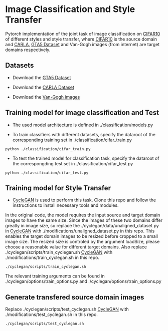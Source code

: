 # Image Classification and Style Transfer

Pytorch implementation of the joint task of image classification on [CIFAR10](https://www.cs.toronto.edu/~kriz/cifar.html) of different styles and style transfer, where [CIFAR10](https://www.cs.toronto.edu/~kriz/cifar.html) is the source domain and [CARLA](http://carla.org/), [GTA5 Dataset](https://download.visinf.tu-darmstadt.de/data/from_games/) and Van-Gogh images (from internet) are target domains respectively.

## Datasets
* Download the [GTA5 Dataset](https://download.visinf.tu-darmstadt.de/data/from_games/)

* Download the [CARLA Dataset](https://drive.google.com/open?id=1vYjldREhGBRbyoPE3fIWjJ8DlewYkDte)

* Download the [Van-Gogh images](https://drive.google.com/open?id=1yGi44x3xilyNvdysAZ2THZUgINMLbhxu)

## Training model for image classification and Test
* The used model architecture is defined in ./classification/models.py

* To train classifiers with different datasets, specify the dataroot of the corresponding training set in ./classification/cifar_train.py
```
python ./classification/cifar_train.py

```

* To test the trained model for classification task, specify the dataroot of the correspongding test set in ./classification/cifar_test.py
```
python ./classification/cifar_test.py

```

## Training model for Style Transfer
* [CycleGAN](https://github.com/jhoffman/pytorch-CycleGAN-and-pix2pix/) is used to perform this task. Clone this repo and follow the instructions to install necessary tools and modules.

In the original code, the model requires the input source and target domain images to have the same size. Since the images of these two domains differ greatly in image size, so replace the ./cyclegan/data/unaligned_dataset.py in [CycleGAN](https://github.com/jhoffman/pytorch-CycleGAN-and-pix2pix/) with ./modifications/unaligned_dataset.py in this repo. This enables the target domain images to be resized before cropped to a small image size. The resized size is controled by the argument loadSize, please choose a reasonable value for different target domains.
Also replace ./cyclegan/scripts/train_cyclegan.sh [CycleGAN](https://github.com/jhoffman/pytorch-CycleGAN-and-pix2pix/) with ./modifications/train_cyclegan.sh in this repo.

```
./cyclegan/scripts/train_cyclegan.sh

```

The relevant training arguments can be found in ./cyclegan/options/train_options.py and ./cyclegan/options/train_options.py

## Generate transfered source domain images
Replace ./cyclegan/scripts/test_cyclegan.sh [CycleGAN](https://github.com/jhoffman/pytorch-CycleGAN-and-pix2pix/) with ./modifications/test_cyclegan.sh in this repo.

```
./cyclegan/scripts/test_cyclegan.sh

```

